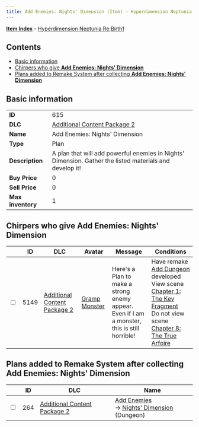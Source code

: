 ```yaml
---
title: Add Enemies: Nights' Dimension (Item) - Hyperdimension Neptunia Re;Birth1
---
```


[**Item Index**](/neptunia/rb1/item/index.html) - [Hyperdimension Neptunia Re;Birth1](/neptunia/rb1)

## Contents

- [Basic information](#basic-information)
- [Chirpers who give **Add Enemies: Nights' Dimension**](#chirpers-who-give-add-enemies-nights-dimension)
- [Plans added to Remake System after collecting **Add Enemies: Nights' Dimension**](#plans-added-to-remake-system-after-collecting-add-enemies-nights-dimension)

## Basic information

|   |   |
| -- | -- |
| **ID** | 615 |
| **DLC** | [Additional Content Package 2](/neptunia/rb1/dlc/11-pack2.html) |
| **Name** | Add Enemies: Nights' Dimension |
| **Type** | Plan |
| **Description** | A plan that will add powerful enemies in Nights' Dimension. Gather the listed materials and develop it! |
| **Buy Price** | 0 |
| **Sell Price** | 0 |
| **Max inventory** | 1 |


## Chirpers who give **Add Enemies: Nights' Dimension**

|    | ID | DLC | Avatar | Message | Conditions |
| -- | -- | --- | ------ | ------- | ---------- |
| <input type="checkbox" id="rb1-chirper-event-11-5149" class="trackbox" /> | 5149 | [Additional Content Package 2](/neptunia/rb1/dlc/11-pack2.html) | [Gramp Monster](/neptunia/rb1/undefined/1-243-gramp-monster.html) | Here's a Plan to make a strong enemy appear.<br />Even if I am a monster, this is still horrible! | Have remake [Add Dungeon](/neptunia/rb1/remake/11-227-add-dungeon.html) developed<br />View scene [Chapter 1: The Key Fragment](/neptunia/rb1/scene/1-117-chapter-1-the-key-fragment.html)<br />Do not view scene [Chapter 8: The True Arfoire](/neptunia/rb1/scene/1-807-chapter-8-the-true-arfoire.html) |


## Plans added to Remake System after collecting **Add Enemies: Nights' Dimension**

|    | ID | DLC | Name |
| -- | -- | --- | ---- |
| <input type="checkbox" id="rb1-remake-11-264" class="trackbox" /> | 264 | [Additional Content Package 2](/neptunia/rb1/dlc/11-pack2.html) | [Add Enemies](/neptunia/rb1/remake/11-264-add-enemies.html)<br /> → [Nights' Dimension](/neptunia/rb1/dungeon/11-126-nights-dimension.html) (Dungeon) |
